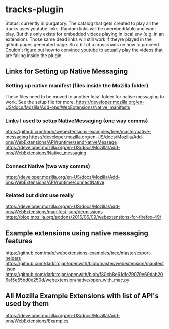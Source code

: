 # tracks-plugin

Status: currently in purgatory. The catalog that gets created to play all the tracks uses youtube links. Random links will be unembeddable and wont play. But this only exists for embedded videos playing in local env (e.g. in an extension). Those same dead links will still work if theyre played in the github pages generated page. So a bit of a crossroads on how to proceed. Couldn't figure out how to convince youtube to actually play the videos that are failing inside the plugin.

## Links for Setting up Native Messaging

### Setting up native manifest (files inside the Mozilla folder)
These files need to be moved to another local folder for native messaging to work. See the setup file for more.
https://developer.mozilla.org/en-US/docs/Mozilla/Add-ons/WebExtensions/Native_manifests

### Links I used to setup NativeMessaging (one way comms)
https://github.com/mdn/webextensions-examples/tree/master/native-messaging
https://developer.mozilla.org/en-US/docs/Mozilla/Add-ons/WebExtensions/API/runtime/sendNativeMessage
https://developer.mozilla.org/en-US/docs/Mozilla/Add-ons/WebExtensions/Native_messaging

### Connect Native (two way comms)
https://developer.mozilla.org/en-US/docs/Mozilla/Add-ons/WebExtensions/API/runtime/connectNative

### Related but didnt use really
https://developer.mozilla.org/en-US/docs/Mozilla/Add-ons/WebExtensions/manifest.json/permissions
https://blog.mozilla.org/addons/2016/06/09/webextensions-for-firefox-49/

## Example extensions using native messaging features
https://github.com/mdn/webextensions-examples/tree/master/export-helpers
https://github.com/darktrojan/openwith/blob/master/webextension/manifest.json
https://github.com/darktrojan/openwith/blob/f80cb8e61dfe79079e69dab206af5e55bd0e250d/webextension/native/open_with_mac.py

## All Mozilla Example Extensions with list of API's used by them
https://developer.mozilla.org/en-US/docs/Mozilla/Add-ons/WebExtensions/Examples